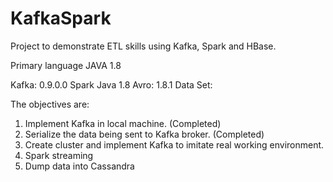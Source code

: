 # KafkaSpark

Project to demonstrate ETL skills using Kafka, Spark and HBase.

Primary language JAVA 1.8

Kafka: 0.9.0.0
Spark
Java 1.8
Avro: 1.8.1
Data Set: 


The objectives are:
1. Implement Kafka in local machine. (Completed)
2. Serialize the data being sent to Kafka broker. (Completed) 
3. Create cluster and implement Kafka to imitate real working environment.
4. Spark streaming 
5. Dump data into Cassandra 
